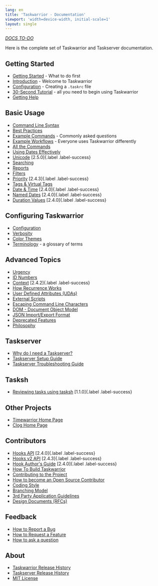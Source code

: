 ```yaml
---
lang: en
title: 'Taskwarrior - Documentation'
viewport: 'width=device-width, initial-scale=1'
layout: single
---
```


[*DOCS TO-DO*](/docs/todo)

Here is the complete set of Taskwarrior and Taskserver documentation.

## Getting Started

-   [Getting Started](/docs/start) - What to do first
-   [Introduction](/docs/introduction) - Welcome to Taskwarrior
-   [Configuration](/docs/configuration) - Creating a `.taskrc` file
-   [30-Second Tutorial](/docs/30second) - all you need to begin using Taskwarrior
-   [Getting Help](/docs/help)

## Basic Usage

-   [Command Line Syntax](/docs/syntax)
-   [Best Practices](/docs/best-practices)
-   [Example Commands](/docs/examples) - Commonly asked questions
-   [Example Workflows](/docs/workflow) - Everyone uses Taskwarrior differently
-   [All the Commands](/docs/commands/)
-   [Using Dates Effectively](/docs/using_dates)
-   [Unicode](/docs/unicode) [2.5.0]{.label .label-success}
-   [Searching](/docs/searching)
-   [Reports](/docs/report)
-   [Filters](/docs/filter)
-   [Priority](/docs/priority) [2.4.3]{.label .label-success}
-   [Tags & Virtual Tags](/docs/tags)
-   [Date & Time](/docs/dates) [2.4.0]{.label .label-success}
-   [Named Dates](/docs/named_dates) [2.4.0]{.label .label-success}
-   [Duration Values](/docs/durations) [2.4.0]{.label .label-success}

## Configuring Taskwarrior

-   [Configuration](/docs/configuration)
-   [Verbosity](/docs/verbosity)
-   [Color Themes](/docs/themes)
-   [Terminology](/docs/terminology) - a glossary of terms

## Advanced Topics

-   [Urgency](/docs/urgency)
-   [ID Numbers](/docs/ids)
-   [Context](/docs/context) [2.4.2]{.label .label-success}
-   [How Recurrence Works](/docs/recurrence)
-   [User Defined Attributes (UDAs)](/docs/udas)
-   [External Scripts](/tools/)
-   [Escaping Command Line Characters](/docs/escapes)
-   [DOM - Document Object Model](/docs/dom)
-   [JSON Import/Export Format](/docs/design/task)
-   [Deprecated Features](/docs/deprecated)
-   [Philosophy](/docs/philosophy)

## Taskserver
-   [Why do I need a Taskserver?](/docs/taskserver/why)
-   [Taskserver Setup Guide](https://gothenburgbitfactory.github.io/taskserver-setup/)
-   [Taskserver Troubleshooting Guide](https://gothenburgbitfactory.github.io/taskserver-troubleshooting/)

## Tasksh
-   [Reviewing tasks using tasksh](/docs/review) [1.1.0]{.label .label-success}

## Other Projects
-   [Timewarrior Home Page](https://timewarrior.net)
-   [Clog Home Page](/docs/clog/index)

## Contributors
-   [Hooks API](/docs/hooks) [2.4.0]{.label .label-success}
-   [Hooks v2 API](/docs/hooks2) [2.4.3]{.label .label-success}
-   [Hook Author\'s Guide](/docs/hooks_guide) [2.4.0]{.label .label-success}
-   [How To Build Taskwarrior](/docs/build)
-   [Contributing to the Project](/docs/contribute)
-   [How to become an Open Source Contributor](/docs/first_time)
-   [Coding Style](/docs/coding_style)
-   [Branching Model](/docs/branching)
-   [3rd Party Application Guidelines](/docs/3rd-party)
-   [Design Documents (RFCs)](/docs/design/index)

## Feedback
-   [How to Report a Bug](/docs/bugs)
-   [How to Request a Feature](/docs/features)
-   [How to ask a question](http://www.catb.org/esr/faqs/smart-questions)

## About
-   [Taskwarrior Release History](/docs/history)
-   [Taskserver Release History](/docs/history_td)
-   [MIT License](/docs/license)
